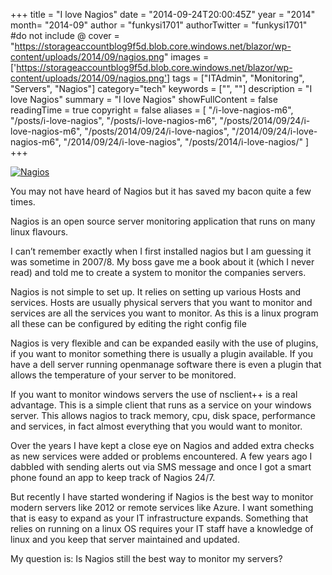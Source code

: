 +++
title = "I love Nagios"
date = "2014-09-24T20:00:45Z"
year = "2014"
month= "2014-09"
author = "funkysi1701"
authorTwitter = "funkysi1701" #do not include @
cover = "https://storageaccountblog9f5d.blob.core.windows.net/blazor/wp-content/uploads/2014/09/nagios.png"
images =['https://storageaccountblog9f5d.blob.core.windows.net/blazor/wp-content/uploads/2014/09/nagios.png']
tags = ["ITAdmin", "Monitoring", "Servers", "Nagios"]
category="tech"
keywords = ["", ""]
description = "I love Nagios"
summary = "I love Nagios"
showFullContent = false
readingTime = true
copyright = false
aliases = [
    "/i-love-nagios-m6",
    "/posts/i-love-nagios",
    "/posts/i-love-nagios-m6",
    "/posts/2014/09/24/i-love-nagios-m6",
    "/posts/2014/09/24/i-love-nagios",
    "/2014/09/24/i-love-nagios-m6",
    "/2014/09/24/i-love-nagios",
    "/posts/2014/i-love-nagios/"
]
+++

[![Nagios](https://storageaccountblog9f5d.blob.core.windows.net/blazor/wp-content/uploads/2014/09/nagios.png?resize=212%2C50)](https://storageaccountblog9f5d.blob.core.windows.net/blazor/wp-content/uploads/2014/09/nagios.png)

You may not have heard of Nagios but it has saved my bacon quite a few times.

Nagios is an open source server monitoring application that runs on many linux flavours.

I can’t remember exactly when I first installed nagios but I am guessing it was sometime in 2007/8. My boss gave me a book about it (which I never read) and told me to create a system to monitor the companies servers.

Nagios is not simple to set up. It relies on setting up various Hosts and services. Hosts are usually physical servers that you want to monitor and services are all the services you want to monitor. As this is a linux program all these can be configured by editing the right config file

Nagios is very flexible and can be expanded easily with the use of plugins, if you want to monitor something there is usually a plugin available. If you have a dell server running openmanage software there is even a plugin that allows the temperature of your server to be monitored.

If you want to monitor windows servers the use of nsclient++ is a real advantage. This is a simple client that runs as a service on your windows server. This allows nagios to track memory, cpu, disk space, performance and services, in fact almost everything that you would want to monitor.

Over the years I have kept a close eye on Nagios and added extra checks as new services were added or problems encountered. A few years ago I dabbled with sending alerts out via SMS message and once I got a smart phone found an app to keep track of Nagios 24/7.

But recently I have started wondering if Nagios is the best way to monitor modern servers like 2012 or remote services like Azure. I want something that is easy to expand as your IT infrastructure expands. Something that relies on running on a linux OS requires your IT staff have a knowledge of linux and you keep that server maintained and updated.

My question is: Is Nagios still the best way to monitor my servers?
